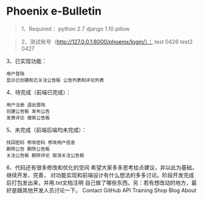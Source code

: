 # Phoenix e-Bulletin

> 1、Required：
	python 2.7
	django 1.10
	pillow

> 2、测试账号（http://127.0.0.1:8000/phoenix/login/）：
	test 0426
	test2 0427

3、已实现功能：

	用户登陆 
	显示已创建和已关注公告板 公告列表和评论列表

4、待完成（前端已完成）：
	
	用户注册 退出登陆 
	创建公告板 发布公告 
	发表评论 搜索公告板

5、未完成（前端后端均未完成）：
 
	找回密码 修改密码 修改用户信息 
	删除公告 删除公告板 
	关注公告板 删除评论 取消关注公告板

6、代码还有很多修改和优化的空间 希望大家多多思考给点建议，并以此为基础，继续开发、完善，    对功能实现和前端设计有什么想法的多多讨论。阶段开发完成后打包发出来，并用.txt文档注明     自己做了哪些东西。另：若有想改动的地方，最好是跟其他开发人员讨论一下。
Contact GitHub API Training Shop Blog About

